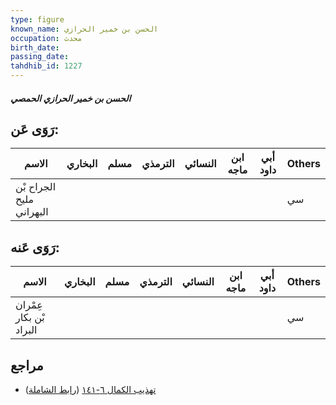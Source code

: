 ```yaml
---
type: figure
known_name: الحسن بن خمير الحرازي
occupation: محدث
birth_date:
passing_date:
tahdhib_id: 1227
---
```

##### الحسن بن خمير الحرازي الحمصي

## رَوَى عَن:
| الاسم                    | البخاري | مسلم | الترمذي | النسائي | ابن ماجه | أبي داود | Others |
| ------------------------ | ------- | ---- | ------- | ------- | -------- | -------- | ------ |
| الجراح بْن مليح البهراني |         |      |         |         |          |          | سي     |
## رَوَى عَنه:
| الاسم                   | البخاري | مسلم | الترمذي | النسائي | ابن ماجه | أبي داود | Others |
| ----------------------- | ------- | ---- | ------- | ------- | -------- | -------- | ------ |
| عِمْران بْن بكار البراد |         |      |         |         |          |          | سي     |
## مراجع
- [تهذيب الكمال ٦-١٤١](obsidian://open?vault=Tahdhib-al-Kamal&file=Figures/١٢٢٧-الحسن%20بن%20خمير%20الحرازي%20الحمصي) ([رابط الشاملة](https://shamela.ws/book/3722/2805))